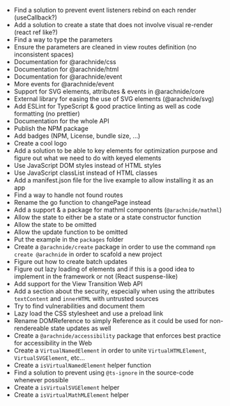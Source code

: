 - Find a solution to prevent event listeners rebind on each render (useCallback?)
- Add a solution to create a state that does not involve visual re-render (react ref like?)
- Find a way to type the parameters
- Ensure the parameters are cleaned in view routes definition (no inconsistent spaces)
- Documentation for @arachnide/css
- Documentation for @arachnide/html
- Documentation for @arachnide/event
- More events for @arachnide/event
- Support for SVG elements, attributes & events in @arachnide/core 
- External library for easing the use of SVG elements (@arachnide/svg)
- Add ESLint for TypeScript & good practice linting as well as code formatting (no prettier)
- Documentation for the whole API
- Publish the NPM package
- Add badges (NPM, License, bundle size, ...)
- Create a cool logo
- Add a solution to be able to key elements for optimization purpose and figure out what we need to do with keyed elements
- Use JavaScript DOM styles instead of HTML styles
- Use JavaScript classList instead of HTML classes
- Add a manifest.json file for the live example to allow installing it as an app
- Find a way to handle not found routes
- Rename the go function to changePage instead
- Add a support & a package for mathml components (`@arachnide/mathml`)
- Allow the state to either be a state or a state constructor function
- Allow the state to be omitted
- Allow the update function to be omitted
- Put the example in the `packages` folder
- Create a `@arachnide/create` package in order to use the command `npm create @arachnide` in order to scafold a new project
- Figure out how to create batch updates
- Figure out lazy loading of elements and if this is a good idea to implement in the framework or not (React suspense-like)
- Add support for the View Transition Web API
- Add a section about the security, especially when using the attributes `textContent` and `innerHTML` with untrusted sources
- Try to find vulnerabilities and document them
- Lazy load the CSS stylesheet and use a preload link
- Rename DOMReference to simply Reference as it could be used for non-rendereable state updates as well
- Create a `@arachnide/accessibility` package that enforces best practice for accessibility in the Web
- Create a `VirtualNamedElement` in order to unite `VirtualHTMLElement`, `VirtualSVGElement`, etc...
- Create a `isVirtualNamedElement` helper function
- Find a solution to prevent using `@ts-ignore` in the source-code whenever possible
- Create a `isVirtualSVGElement` helper
- Create a `isVirtualMathMLElement` helper
